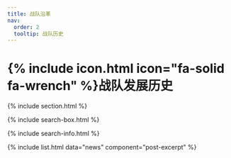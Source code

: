 ```yaml
---
title: 战队沿革
nav:
  order: 2
  tooltip: 战队历史
---
```


# {% include icon.html icon="fa-solid fa-wrench" %}战队发展历史

{% include section.html %}

{% include search-box.html %}

{% include search-info.html %}

{% include list.html data="news" component="post-excerpt" %}